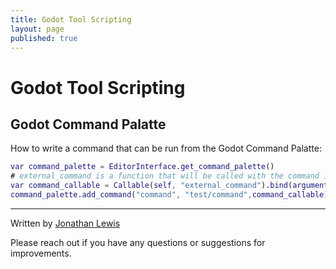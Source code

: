 ```yaml
---
title: Godot Tool Scripting
layout: page
published: true
---
```


# Godot Tool Scripting

## Godot Command Palatte

How to write a command that can be run from the Godot Command Palatte:

```gd
var command_palette = EditorInterface.get_command_palette()
# external_command is a function that will be called with the command is executed.
var command_callable = Callable(self, "external_command").bind(arguments)
command_palette.add_command("command", "test/command",command_callable)
```

---

Written by [Jonathan Lewis](https://www.linkedin.com/in/jonathan-david-lewis/)

Please reach out if you have any questions or suggestions for improvements.